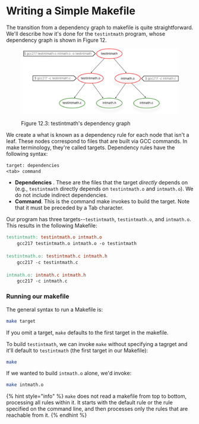 # Writing a Simple Makefile

The transition from a dependency graph to makefile is quite straightforward. We'll describe how it's done for the `testintmath` program, whose dependency graph is shown in Figure 12.&#x20;

<figure><img src="../.gitbook/assets/Group 125 (1).png" alt="" width="563"><figcaption><p>Figure 12.3: testintmath's dependency graph</p></figcaption></figure>



We create a what is known as a dependency rule for each node that isn't a leaf. These nodes correspond to files that are built via GCC commands. In make terminology, they're called targets. Dependency rules have the following syntax:

```
target: dependencies
<tab> command
```

* **Dependencies** . These are the files that the target _directly_ depends on (e.g., `testintmath` directly depends on `testintmath.o` and `intmath.o`).  We do not include indirect dependencies.&#x20;
* **Command**. This is the command make invokes to build the target. Note that it must be preceded by a Tab character.&#x20;

Our program has three targets--`testintmath`, `testintmath.o`, and `intmath.o`. This results in the following Makefile:&#x20;

```makefile
testintmath: testintmath.o intmath.o
    gcc217 testintmath.o intmath.o -o testintmath

testintmath.o: testintmath.c intmath.h
    gcc217 -c testintmath.c

intmath.o: intmath.c intmath.h
    gcc217 -c intmath.c
```

### Running our makefile

The general syntax to run a Makefile is:

```bash
make target
```

If you omit a target, `make` defaults to the first target in the makefile.&#x20;

To build `testintmath`, we can invoke `make` without specifying a tagrget and it'll default to `testintmath` (the first target in our Makefile):

```bash
make
```

If we wanted to build `intmath.o` alone, we'd invoke:

```bash
make intmath.o
```

{% hint style="info" %}
`make` does not read a makefile from top to bottom, processing all rules within it. It starts with the default rule or the rule specified on the command line, and then processes only the rules that are reachable from it.&#x20;
{% endhint %}
